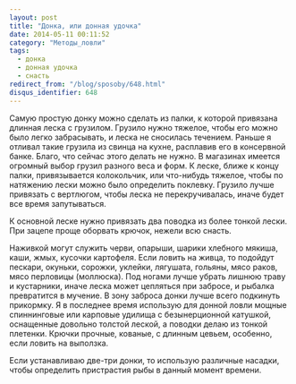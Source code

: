 ```yaml
---
layout: post
title: "Донка, или донная удочка"
date: 2014-05-11 00:11:52
category: "Методы_ловли"
tags:
  - донка
  - донная удочка
  - снасть
redirect_from: "/blog/sposoby/648.html"
disqus_identifier: 648
---
```

Самую простую донку можно сделать из палки, к которой привязана длинная
леска с грузилом. Грузило нужно тяжелое, чтобы его можно было легко
забрасывать, и леска не сносилась течением. Раньше я отливал такие
грузила из свинца на кухне, расплавив его в консервной банке. Благо, что
сейчас этого делать не нужно. В магазинах имеется огромный выбор грузил
разного веса и форм. К леске, ближе к концу палки, привязывается
колокольчик, или что-нибудь тяжелое, чтобы по натяжению лески можно было
определить поклевку. Грузило лучше привязать с вертлюгом, чтобы леска не
перекручивалась, иначе будет все время запутываться.

К основной леске нужно привязать два поводка из более тонкой лески. При
зацепе проще оборвать крючок, нежели всю снасть.

Наживкой могут служить черви, опарыши, шарики хлебного мякиша, каши,
жмых, кусочки картофеля. Если ловить на живца, то подойдут пескари,
окуньки, сорожки, уклейки, лягушата, гольяны, мясо раков, мясо перловицы
(моллюска). Под ногами лучше убрать лишнюю траву и кустарники, иначе
леска может цепляться при забросе, и рыбалка превратится в мучение. В
зону заброса донки лучше всего подкинуть прикормку. Я в последнее время
использую для донной ловли мощные спиннинговые или карповые удилища с
безынерционной катушкой, оснащенные довольно толстой леской, а поводки
делаю из тонкой плетенки. Крючки прочные, кованые, с длинным цевьем,
особенно, если ловить на выползка.

Если устанавливаю две-три донки, то использую различные насадки, чтобы
определить пристрастия рыбы в данный момент времени.
